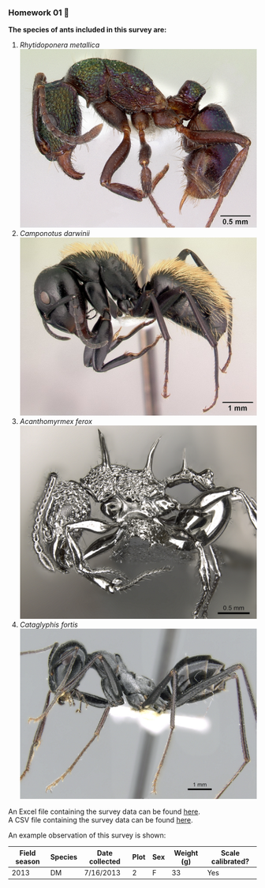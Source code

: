 ### Homework 01 :ant:

**The species of ants included in this survey are:**
1. _Rhytidoponera metallica_
![Rhytidoponera metallica](images/casent0172345_rhytidoponera_metallica.jpg)
2. _Camponotus darwinii_
![Camponotus darwinii](images/casent0191696_camponotus_darwinii.jpg)
3. _Acanthomyrmex ferox_
![Acanthomyrmex ferox](images/casent0901788_p_1_high_acanthomyrmex_ferox.jpg)
4. _Cataglyphis fortis_
![Cataglyphis fortis](images/casent0906296_p_1_high_cataglyphis_fortis.jpg)

An Excel file containing the survey data can be found [here](data/survey_data.xlsx).  
A CSV file containing the survey data can be found [here](data/survey_data.csv).

An example observation of this survey is shown:

| Field season  | Species   | Date collected    | Plot  | Sex   | Weight (g)    | Scale calibrated? |
| ---           | ---       | ---               | ---   | ---   | ---           | ---               |
| 2013          | DM        | 7/16/2013         | 2     | F     | 33            | Yes               |